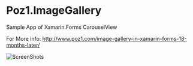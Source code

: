 # Poz1.ImageGallery

Sample App of Xamarin.Forms CarouselView

For More info: http://www.poz1.com/image-gallery-in-xamarin-forms-18-months-later/ 

![ScreenShots](http://www.poz1.com/wp-content/uploads/2016/08/Poz1.ImageGallery.jpg)
